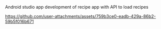 Android studio app development of recipe app with API to load recipes 


https://github.com/user-attachments/assets/759b3ce0-eadb-429a-86b2-59b5f016b671

